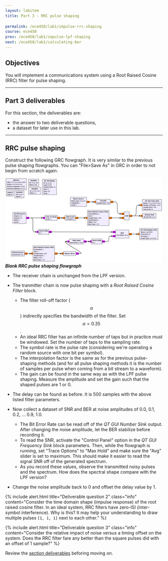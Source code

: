 ```yaml
---
layout: labitem
title: Part 3 - RRC pulse shaping

permalink: /ece450/lab1/impulse-rrc-shaping
course: ece450
prev: /ece450/lab1/impulse-lpf-shaping
next: /ece450/lab1/calculating-ber
---
```


## Objectives

You will implement a communications system using a Root Raised Cosine (RRC) filter for pulse shaping.

---

## Part 3 deliverables

For this section, the deliverables are:

- the answer to two deliverable questions,
- a dataset for later use in this lab.

---

## RRC pulse shaping

Construct the following GRC flowgraph. It is very similar to the previous pulse shaping flowgraphs. You can "File>Save As" in GRC in order to not begin from scratch again.

  ![impulses-rrc-blank-flowgraph.png](figures/impulses-rrc-blank-flowgraph.png) <br>
  __*Blank RRC pulse shaping flowgraph*__

- The receiver chain is unchanged from the LPF version.

- The tranmitter chain is now pulse shaping with a *Root Raised Cosine Filter* block.
  - The filter roll-off factor ($$\alpha$$) indirectly specifies the bandwidth of the filter. Set $$\alpha=0.35$$.
  - An ideal RRC filter has an infinite number of taps but in practice must be windowed. Set the number of taps to the sampling rate.
  - The symbol rate is the pulse rate (considering we're operating a random source with one bit per symbol).
  - The interpolation factor is the same as for the previous pulse-shaping methods (and for all pulse shaping methods it is the number of samples per pulse when coming from a bit stream to a waveform).
  - The gain can be found in the same way as with the LPF pulse shaping. Measure the amplitude and set the gain such that the shaped pulses are 1 or 0.

- The delay can be found as before. It is 500 samples with the above listed filter parameters.

- Now collect a dataset of SNR and BER at noise amplitudes of 0.0, 0.1, 0.2, ... 0.9, 1.0.
  - The Bit Error Rate can be read off of the *QT GUI Number Sink* output. After changing the noise amplitude, let the BER stabilize before recording it.
  - To read the SNR, activate the "Control Panel" option in the *QT GUI Frequency Sink* block parameters. Then, while the flowgraph is running, set "Trace Options" to "Max Hold" and make sure the "Avg" slider is set to maximum. This should make it easier to read the signal SNR off of the generated spectrum.
  - As you record these values, observe the transmitted noisy pulses and the spectrum. How does the spectral shape compare with the LPF version?

- Change the noise amplitude back to 0 and offset the delay value by 1.

{% include alert.html title="Deliverable question 2" class="info" content="Consider the time domain shape (impulse response) of the root raised cosine filter. In an ideal system, RRC filters have zero-ISI (inter-symbol interference). Why is this? It may help your understanding to draw multiple pulses `[1, 1, 1]` next to each other." %}

{% include alert.html title="Deliverable question 3" class="info" content="Consider the relative impact of noise versus a timing offset on the system. Does the RRC filter fare any better than the square pulses did with an offset of 1 sample?" %}

Review the [section deliverables](#part-3-deliverables) beforing moving on.
